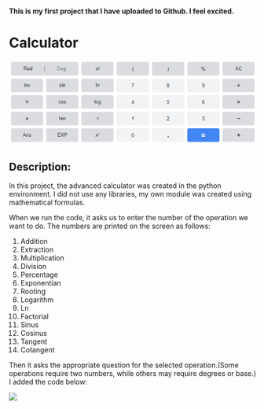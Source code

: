 #### This is my first project that I have uploaded to Github. I feel excited.
# Calculator
![](https://github.com/halitksdu/Calculator/blob/main/read/calculator.png)




## Description:
In this project, the advanced calculator was created in the python environment. I did not use any libraries, my own module was created using mathematical formulas.

When we run the code, it asks us to enter the number of the operation we want to do. The numbers are printed on the screen as follows:
1. Addition
2. Extraction
3. Multiplication
4. Division
5. Percentage
6. Exponentian
7. Rooting
8. Logarithm
9. Ln
10. Factorial
11. Sinus
12. Cosinus
13. Tangent
14. Cotangent


Then it asks the appropriate question for the selected operation.(Some operations require two numbers, while others may require degrees or base.) I added the code below:

![]([https://github.com/halitksdu/Calculator/blob/main/read/calculator.png](https://github.com/halitksdu/Calculator/blob/main/read/write.png)https://github.com/halitksdu/Calculator/blob/main/read/write.png)














